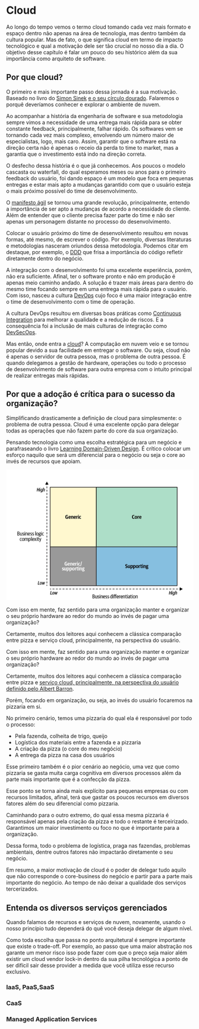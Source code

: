 # Cloud

Ao longo do tempo vemos o termo cloud tomando cada vez mais formato e espaço dentro não apenas na área de tecnologia, mas dentro também da cultura popular. Mas de fato, o que significa cloud em termo de impacto tecnológico e qual a motivação dele ser tão crucial no nosso dia a dia. O objetivo desse capítulo é falar um pouco do seu histórico além da sua importância como arquiteto de software.

## Por que cloud?

O primeiro e mais importante passo dessa jornada é a sua motivação. Baseado no livro do [Simon Sinek](https://simonsinek.com/) [e o seu círculo dourado](https://simonsinek.com/product/start-with-why/?ref=home). Falaremos o porquê deveríamos conhecer e explorar o ambiente de nuvem.

Ao acompanhar a história da engenharia de software e sua metodologia sempre vimos a necessidade de uma entrega mais rápida para se obter constante feedback, principalmente, falhar rápido. Os softwares vem se tornando cada vez mais complexo, envolvendo um número maior de especialistas, logo, mais caro. Assim, garantir que o software está na direção certa não é apenas o receio da perda to time to market, mas a garantia que o investimento está indo na direção correta.

O desfecho dessa história é o que já conhecemos. Aos poucos o modelo cascasta ou waterfall, do qual esperamos meses ou anos para o primeiro feedback do usuário, foi dando espaço é um modelo que foca em pequenas entregas e estar mais apto a mudanças garantido com que o usuário esteja o mais próximo possível do time de desenvolvimento.

O [manifesto ágil](https://agilemanifesto.org/) se tornou uma grande revolução, principalmente, entendo a importância de ser apto a mudanças de acordo a necessidade do cliente. Além de entender que o cliente precisa fazer parte do time e não ser apenas um personagem distante no processo do desenvolvimento.

Colocar o usuário próximo do time de desenvolvimento resultou em novas formas, até mesmo, de escrever o código. Por exemplo, diversas literaturas e metodologias nasceram oriundos dessa metodologia. Podemos citar em destaque, por exemplo, o [DDD](https://www.amazon.com/dp/0321125215) que frisa a importância do código refletir diretamente dentro do negócio.

A integração com o desenvolvimento foi uma excelente experiência, porém, não era suficiente. Afinal, ter o software pronto e não em produção é apenas meio caminho andado. A solução é trazer mais áreas para dentro do mesmo time focando sempre em uma entrega mais rápida para o usuário. Com isso, nasceu a cultura [DevOps](https://aws.amazon.com/devops/what-is-devops/) cujo foco é uma maior integração entre o time de desenvolvimento com o time de operação. 

A cultura DevOps resultou em diversas boas práticas como [Continuous Integration](https://www.amazon.com/dp/0321336380) para melhorar a qualidade e a redução de riscos. E a consequência foi a inclusão de mais culturas de integração como [DevSecOps](https://dzone.com/articles/starting-with-information-security-how-to-avoid-he).

Mas então, onde entra a [cloud](https://www.nist.gov/news-events/news/2011/10/final-version-nist-cloud-computing-definition-published)? A computação em nuvem veio e se tornou popular devido a sua facilidade em entregar o software. Ou seja, cloud não é apenas o servidor de outra pessoa, mas o problema de outra pessoa. É quando delegamos a gestão de hardware, operações ou todo o processo de desenvolvimento de software para outra empresa com o intuito principal de realizar entregas mais rápidas.

## Por que a adoção é crítica para o sucesso da organização?



Simplificando drasticamente a definição de cloud para simplesmente: o problema de outra pessoa. Cloud é uma excelente opção para delegar todas as operações que não fazem parte do core da sua organização.



Pensando tecnologia como uma escolha estratégica para um negócio e parafraseando o livro [Learning Domain-Driven Design](https://www.amazon.com/dp/1098100131). É crítico colocar um esforço naquilo que será um diferencial para o negócio ou seja o core ao invés de recursos que apoiam. 

![Descrição e relação da complexidade e o diferencial](images/chapter_01_01.png)

Com isso em mente, faz sentido para uma organização manter e organizar o seu próprio hardware ao redor do mundo ao invés de pagar uma organização?



Certamente, muitos dos leitores aqui conhecem a clássica comparação entre pizza e serviço cloud, principalmente, na perspectiva do usuário.



Com isso em mente, faz sentido para uma organização manter e organizar o seu próprio hardware ao redor do mundo ao invés de pagar uma organização?



Certamente, muitos dos leitores aqui conhecem a clássica comparação entre pizza e [serviço cloud, principalmente, na perspectiva do usuário definido pelo Albert Barron](https://www.linkedin.com/pulse/20140730172610-9679881-pizza-as-a-service/).



Porém, focando em organização, ou seja, ao invés do usuário focaremos na pizzaria em si.



No primeiro cenário, temos uma pizzaria do qual ela é responsável por todo o processo:

- Pela fazenda, colheita de trigo, queijo
- Logística dos materiais entre a fazenda e a pizzaria
- A criação da pizza (o core do meu negócio)
- A entrega da pizza na casa dos usuários



Esse primeiro também é o pior cenário ao negócio, uma vez que como pizzaria se gasta muita carga cognitiva em diversos processos além da parte mais importante que é a confecção da pizza. 



Esse ponto se torna ainda mais explícito para pequenas empresas ou com recursos limitados, afinal, terá que gastar os poucos recursos em diversos fatores além do seu diferencial como pizzaria.



Caminhando para o outro extremo, do qual essa mesma pizzaria é responsável apenas pela criação da pizza e todo o restante é terceirizado. Garantimos um maior investimento ou foco no que é importante para a organização. 



Dessa forma, todo o problema de logística, praga nas fazendas, problemas ambientais, dentre outros fatores não impactarão diretamente o seu negócio.



Em resumo, a maior motivação de cloud é o poder de delegar tudo aquilo que não corresponde o core-business do negócio e partir para a parte mais importante do negócio. Ao tempo de não deixar a qualidade dos serviços tercerizados.

## Entenda os diversos serviços gerenciados

Quando falamos de recursos e serviços de nuvem, novamente, usando o nosso princípio tudo dependerá do quê você deseja delegar de algum nível. 

Como toda escolha que passa no ponto arquitetural é sempre importante que existe o trade-off. Por exemplo, ao passo que uma maior abstração nos garante um menor risco isso pode fazer com que o preço seja maior além existir um cloud vendor lock-in dentro da sua pilha tecnológica a ponto de ser difícil sair desse provider a medida que você utiliza esse recurso exclusivo.



### IaaS, PaaS,SaaS

### CaaS
### Managed Application Services

